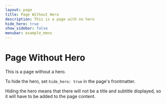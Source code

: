 ```yaml
---
layout: page
title: Page Without Hero
description: This is a page with no hero
hide_hero: true
show_sidebar: false
menubar: example_menu
---
```


# Page Without Hero

This is a page without a hero.

To hide the hero, set `hide_hero: true` in the page's frontmatter. 

Hiding the hero means that there will not be a title and subtitle displayed, so it will have to be added to the page content. 